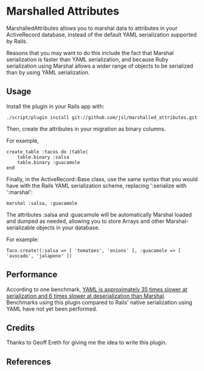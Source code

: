 Marshalled Attributes
====================

MarshalledAttributes allows you to marshal data to attributes in your
ActiveRecord database, instead of the default YAML serialization supported by
Rails.

Reasons that you may want to do this include the fact that Marshal serialization
is faster than YAML serialization, and because Ruby serialization using Marshal
allows a wider range of objects to be serialized than by using YAML serialization.

Usage
-----

Install the plugin in your Rails app with:

    ./script/plugin install git://github.com/jsl/marshalled_attributes.git

Then, create the attributes in your migration as binary columns.

For example,

    create_table :tacos do |table|
        table.binary :salsa
        table.binary :guacamole
    end

Finally, in the ActiveRecord::Base class, use the same syntax that you would
have with the Rails YAML serialization scheme, replacing ':serialize with ':marshal':

    marshal :salsa, :guacamole

The attributes :salsa and :guacamole will be automatically Marshal loaded and
dumped as needed, allowing you to store Arrays and other Marshal-serializable
objects in your database.

For example:

    Taco.create!(:salsa => [ 'tomatoes', 'onions' ], :guacamole => [ 'avocado', 'jalapeno' ])


Performance
-----------

According to one benchmark, [YAML is approximately 35 times slower at
serialization and 6 times slower at deserialization than Marshal][1].
Benchmarks using this plugin compared to Rails' native serialization using YAML
have not yet been performed.

Credits
-------

Thanks to Geoff Ereth for giving me the idea to write this plugin.

References
----------

[1]: http://significantbits.wordpress.com/2008/01/29/yaml-vs-marshal-performance/
